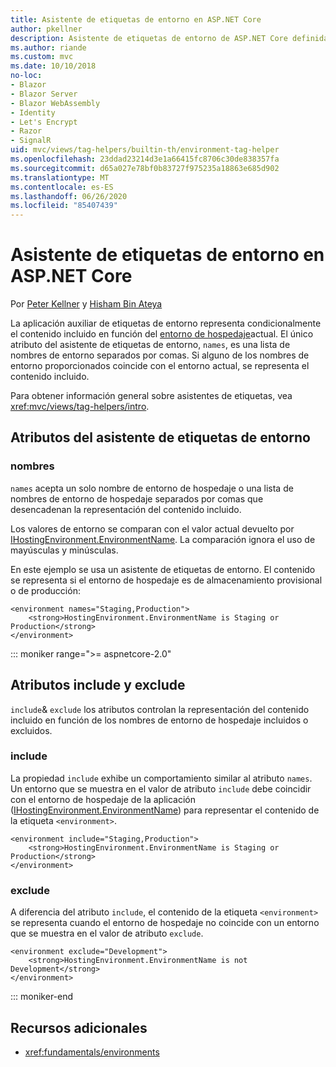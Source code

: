 ```yaml
---
title: Asistente de etiquetas de entorno en ASP.NET Core
author: pkellner
description: Asistente de etiquetas de entorno de ASP.NET Core definida con todas las propiedades
ms.author: riande
ms.custom: mvc
ms.date: 10/10/2018
no-loc:
- Blazor
- Blazor Server
- Blazor WebAssembly
- Identity
- Let's Encrypt
- Razor
- SignalR
uid: mvc/views/tag-helpers/builtin-th/environment-tag-helper
ms.openlocfilehash: 23ddad23214d3e1a66415fc8706c30de838357fa
ms.sourcegitcommit: d65a027e78bf0b83727f975235a18863e685d902
ms.translationtype: MT
ms.contentlocale: es-ES
ms.lasthandoff: 06/26/2020
ms.locfileid: "85407439"
---
```

# <a name="environment-tag-helper-in-aspnet-core"></a>Asistente de etiquetas de entorno en ASP.NET Core

Por [Peter Kellner](https://peterkellner.net) y [Hisham Bin Ateya](https://twitter.com/hishambinateya)

La aplicación auxiliar de etiquetas de entorno representa condicionalmente el contenido incluido en función del [entorno de hospedaje](xref:fundamentals/environments)actual. El único atributo del asistente de etiquetas de entorno, `names`, es una lista de nombres de entorno separados por comas. Si alguno de los nombres de entorno proporcionados coincide con el entorno actual, se representa el contenido incluido.

Para obtener información general sobre asistentes de etiquetas, vea <xref:mvc/views/tag-helpers/intro>.

## <a name="environment-tag-helper-attributes"></a>Atributos del asistente de etiquetas de entorno

### <a name="names"></a>nombres

`names` acepta un solo nombre de entorno de hospedaje o una lista de nombres de entorno de hospedaje separados por comas que desencadenan la representación del contenido incluido.

Los valores de entorno se comparan con el valor actual devuelto por [IHostingEnvironment.EnvironmentName](xref:Microsoft.AspNetCore.Hosting.IHostingEnvironment.EnvironmentName*). La comparación ignora el uso de mayúsculas y minúsculas.

En este ejemplo se usa un asistente de etiquetas de entorno. El contenido se representa si el entorno de hospedaje es de almacenamiento provisional o de producción:

```cshtml
<environment names="Staging,Production">
    <strong>HostingEnvironment.EnvironmentName is Staging or Production</strong>
</environment>
```

::: moniker range=">= aspnetcore-2.0"

## <a name="include-and-exclude-attributes"></a>Atributos include y exclude

`include`& `exclude` los atributos controlan la representación del contenido incluido en función de los nombres de entorno de hospedaje incluidos o excluidos.

### <a name="include"></a>include

La propiedad `include` exhibe un comportamiento similar al atributo `names`. Un entorno que se muestra en el valor de atributo `include` debe coincidir con el entorno de hospedaje de la aplicación ([IHostingEnvironment.EnvironmentName](xref:Microsoft.AspNetCore.Hosting.IHostingEnvironment.EnvironmentName*)) para representar el contenido de la etiqueta `<environment>`.

```cshtml
<environment include="Staging,Production">
    <strong>HostingEnvironment.EnvironmentName is Staging or Production</strong>
</environment>
```

### <a name="exclude"></a>exclude

A diferencia del atributo `include`, el contenido de la etiqueta `<environment>` se representa cuando el entorno de hospedaje no coincide con un entorno que se muestra en el valor de atributo `exclude`.

```cshtml
<environment exclude="Development">
    <strong>HostingEnvironment.EnvironmentName is not Development</strong>
</environment>
```

::: moniker-end

## <a name="additional-resources"></a>Recursos adicionales

* <xref:fundamentals/environments>
